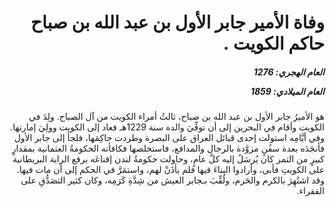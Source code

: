 <h1 dir="rtl">وفاة الأمير جابر الأول بن عبد الله بن صباح حاكم الكويت .</h1>

<h5 dir="rtl">العام الهجري:  1276

العام الميلادي: 1859

</h5>

<p dir="rtl">هو الأميرُ جابر الأول بن عبد الله بن صباح، ثالثُ أمراء الكويت من آل الصباح. ولِدَ في الكويت وأقام في البحرين إلى أن توفِّيَ والده سنة 1229هـ فعاد إلى الكويت وولِيَ إمارتها. وفي أيَّامِه استولت إحدى قبائل العراق على البصرة وطردت حاكِمَها، فلجأ إلى جابر الأول فأنجَدَه بعدة سفُنٍ مزوَّدة بالرجال والمدافع، فاستخلصها فكافأته الحكومةُ العثمانية بمقدارٍ كبيرٍ من التمر كان يُرسَلُ إليه كلَّ عامٍ، وحاولت حكومةُ لندن إقناعَه برفع الراية البريطانية على الكويتِ فأبى، وأرادوا البناءَ فيها فلم يأذَنْ لهم، واستمَرَّ في الحكم إلى أن مات فيها. وقد اشتُهِرَ بالكرم والحَزم، ولُقِّبَ بـجابر العيش من شِدَّةِ كَرَمِه، وكان كثير التصَدُّقِ على الفقراء.</p></br>
